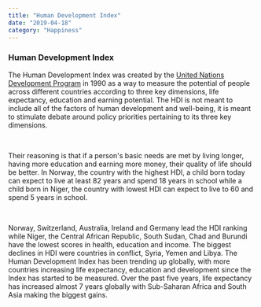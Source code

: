 ```yaml
---
title: "Human Development Index"
date: "2019-04-18"
category: "Happiness"
---
```

<h3>Human Development Index</h3>
<p>
    The Human Development Index was created by the <a href="http://hdr.undp.org/en/content/human-development-index-hdi">United Nations Development Program</a> in 1990 as a way to measure the potential of people across different countries according to three key dimensions, life expectancy, education and earning potential. The HDI is not meant to include all of the factors of human development and well-being, it is meant to stimulate debate around policy priorities pertaining to its three key dimensions.
</p>
<br />
<p>
    Their reasoning is that if a person's basic needs are met by living longer, having more education and earning more money, their quality of life should be better. In Norway, the country with the highest HDI, a child born today can expect to live at least 82 years and spend 18 years in school while a child born in Niger, the country with lowest HDI can expect to live to 60 and spend 5 years in school.
</p>
<br />
<p>
    Norway, Switzerland, Australia, Ireland and Germany lead the HDI ranking while Niger, the Central African Republic, South Sudan, Chad and Burundi have the lowest scores in health, education and income. The biggest declines in HDI were countries in conflict, Syria, Yemen and Libya. The Human Development Index has been trending up globally, with more countries increasing life expectancy, education and development since the Index has started to be measured. Over the past five years, life expectancy has increased almost 7 years globally with Sub-Saharan Africa and South Asia making the biggest gains.
</p>